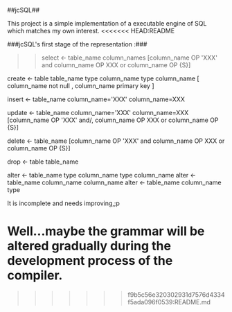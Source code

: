 ##jcSQL##

This project is a simple implementation of a executable engine of SQL which matches my own interest.
<<<<<<< HEAD:README


###jcSQL's first stage of the representation :###

>> select <- table_name column_names [column_name OP 'XXX' and column_name OP XXX or column_name OP {S}] 


   create <- table table_name type column_name type column_name  [ column_name not null , column_name primary key ] 


   insert <- table_name column_name='XXX' column_name=XXX


   update <- table_name column_name='XXX' column_name=XXX  [column_name OP 'XXX' and/, column_name OP XXX or column_name OP {S}]


   delete <- table_name [column_name OP 'XXX' and column_name OP XXX or column_name OP {S}] 


   drop <- table table_name

   alter <-  table_name type column_name  type column_name
   alter <-  table_name column_name column_name
   alter <-  table_name column_name type


It is incomplete and needs improving,;p

Well...maybe the grammar will be altered gradually during the development process of the compiler.  
=======
>>>>>>> f9b5c56e320302931d7576d4334f5ada096f0539:README.md
